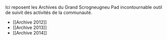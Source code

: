 Ici reposent les Archives du Grand Scrogneugneu Pad incontournable outil de suivit des activités de la communauté.

* [[Archive 2012]]
* [[Archive 2013]]
* [[Archive 2014]]